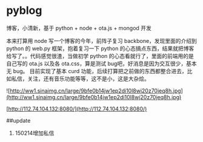 # pyblog
博客，小清新，基于 python + node + ota.js + mongod 开发

本来打算用 node 写一个博客的今年，前阵子复习 backbone，发现里面的介绍到 python 的 web.py 框架，抱着复习一下 python 的心态搞点东西，结果就把博客给写了。。代码感觉很渣，当做初学 python 的心态看就行了，里面的前端用的是自己写的 ota.js 以及各 ota.css，算是测试 bug吧，好消息是因为交互很少，基本无 bug。
目前实现了基本 curd 功能，后续打算把之前做的东西都整合进去，比如私信，关注，还有音乐功能等等，这不是小，这是大杂烩。

![http://ww1.sinaimg.cn/large/9bfe0b14jw1ep2di10l8wj20z70jeq8h.jpg](http://ww1.sinaimg.cn/large/9bfe0b14jw1ep2di10l8wj20z70jeq8h.jpg)

[http://112.74.104.132:8080/](http://112.74.104.132:8080/)

##update
1. 150214增加私信
